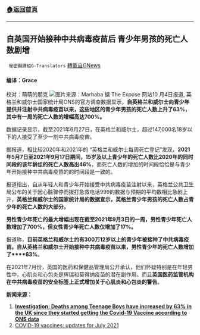 ###  [:house:返回首頁](https://github.com/ourhimalayas/txt)
---


## 自英国开始接种中共病毒疫苗后 青少年男孩的死亡人数剧增
` 秘密翻譯組G-Translators` [轉載自GNews](https://gnews.org/zh-hans/1588869/)

#### 编译：Grace
校对：萌萌的朋克
![](https://assets.gnews.org/wp-content/uploads/2021/10/3-34.jpg)图片来源：Marhaba
据 The Expose 网站10 月4日报道, 英格兰和威尔士国家统计局ONS的官方调查数据显示，**自英格兰和威尔士向青少年提供并注射中共病毒疫苗以来，这些地区的青少年男孩的死亡人数上升了****63%****，其中有一周的死亡人数的增幅高达****700%****。**

数据记录显示，截至2021年6月27日，在英格兰和威尔士，超过147,000名18岁以下的人接受了至少一剂中共病毒疫苗。

据报道，相比较2020年和2021年的 “英格兰和威尔士每周死亡登记”发现，**2021****年****5****月****7****日至****2021****年****9****月****17****日期间，****15****岁及以上青少年的死亡人数比****2020****年的同时间段的该年龄组的死亡人数高出****46%**，而死亡人数的增加的时间段恰恰是与青少年开始接种中共病毒疫苗的的时间段是一致的。

报道指出，自从年轻人和青少年开始接受中共病毒疫苗注射以来，英格兰公共卫生局公布的关于因心脏骤停而拨打急救电话999的数据与预期的平均数相比急剧上升，**英格兰和威尔士的国家统计局的数据宣示，英格兰青少年男孩的死亡人数占青少年的死亡人数的大部分。**

**男性青少年死亡的最大增幅出现在截至****2021****年****9****月****3****日的一周，男性青少年死亡人数增加了****700%****，但女性青少年死亡人数仅增加了****17%****。**

报道称，**目前英格兰和威尔士约有****300****万****12****岁以上的青少年被接种了中共病毒疫苗。自从英格兰和威尔士开始接种中共病毒疫苗以来，男性青少年的死亡人数增加了****63%**。

在2021年7月份，英国的医药和保健品管理局公开承认，他们怀疑特别是在年轻男性中，心肌炎和心包炎是辉瑞和莫得纳疫苗的潜在副作用。而且**英国医药监管机构在中共病毒疫苗的安全标签上正式增加关于心肌炎和心包炎的警告**。

**新闻来源：**

1. [**Investigation: Deaths among Teenage Boys have increased by 63% in the UK since they started getting the Covid-19 Vaccine according to ONS data**](https://theexpose.uk/2021/10/04/teen-boy-deaths-increased-by-63-percent-since-they-had-covid-vaccine/)
2. [COVID-19 vaccines: updates for July 2021](https://www.gov.uk/drug-safety-update/covid-19-vaccines-updates-for-july-2021#further-information-on-reports-of-myocarditis-and-pericarditis)
